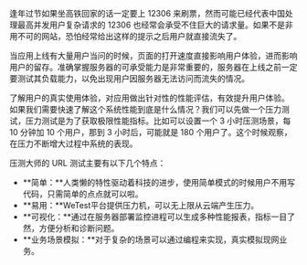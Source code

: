 逢年过节如果坐高铁回家的话一定要上 12306 来刷票，然而可能已经代表中国处理最高并发用户复杂请求的 12306 也经常会承受不住巨大的请求量。如果不是非用不可的网站，恐怕经常给出这样的提示之后用户就直接流失了。

当应用上线有大量用户当问的时候，页面的打开速度直接影响用户体验，进而影响用户的留存。准确掌握服务器的可承受能力是非常重要的，服务器在上线之前一定要测试其负载能力，以免出现用户因服务器无法访问而流失的情况。

了解用户的真实使用体验，对应用做出针对性的性能评估，有效提升用户体验。
如果我们需要快速了解这个系统性能到底是什么情况？我们可以先做一个压力测试，压力测试是为了获取极限性能指标。比如可以设置一个 3 小时压测场景，每 10 分钟加 10 个用户，那到 3 小时后，可能就是 180 个用户了。这个时候观察，在压力不断增大过程中系统的表现。

压测大师的 URL 测试主要有以下几个特点：
- **简单：**人类懒的特性驱动着科技的进步，使用简单模式的时候用户不用写代码，只需简单的点点就可以啦。
- **易用：**WeTest平台提供压力机，可以无上限从云端产生压力。
- **可视化：**通过在服务器部署监控进程可以生成多种性能报表，指标一目了然，方便分析和诊断问题。
- **业务场景模拟：**对于复杂的场景可以通过编程来实现，真实模拟现网业务。
